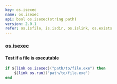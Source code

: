 ```yaml
---
key: os.isexec
name: os.isexec
api: bool os.isexec(string path)
version: 2.0.1
refer: os.isfile, is.isdir, os.islink, os.exists
---
```


### os.isexec

#### Test if a file is executable

```lua
if ${link os.isexec}("path/to/file.exe") then
    ${link os.run}("path/to/file.exe")
end
```

